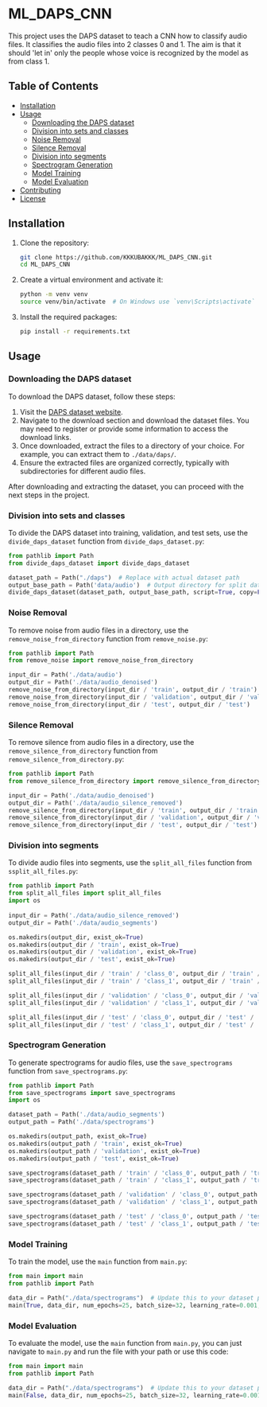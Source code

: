 # ML_DAPS_CNN

This project uses the DAPS dataset to teach a CNN how to classify audio files.
It classifies the audio files into 2 classes 0 and 1. The aim is that it should
'let in' only the people whose voice is recognized by the model as from class 1.

## Table of Contents

- [Installation](#installation)
- [Usage](#usage)
  - [Downloading the DAPS dataset](#downloading-the-daps-dataset)
  - [Division into sets and classes](#division-into-sets-and-classes)
  - [Noise Removal](#noise-removal)
  - [Silence Removal](#silence-removal)
  - [Division into segments](#division-into-segments)
  - [Spectrogram Generation](#spectrogram-generation)
  - [Model Training](#model-training)
  - [Model Evaluation](#model-evaluation)
- [Contributing](#contributing)
- [License](#license)

## Installation

1. Clone the repository:
    ```sh
    git clone https://github.com/KKKUBAKKK/ML_DAPS_CNN.git
    cd ML_DAPS_CNN
    ```

2. Create a virtual environment and activate it:
    ```sh
    python -m venv venv
    source venv/bin/activate  # On Windows use `venv\Scripts\activate`
    ```

3. Install the required packages:
    ```sh
    pip install -r requirements.txt
    ```

## Usage

### Downloading the DAPS dataset

To download the DAPS dataset, follow these steps:

1. Visit the [DAPS dataset website](https://ccrma.stanford.edu/damp/).
2. Navigate to the download section and download the dataset files. You may need to register or provide some information to access the download links.
3. Once downloaded, extract the files to a directory of your choice. For example, you can extract them to `./data/daps/`.
4. Ensure the extracted files are organized correctly, typically with subdirectories for different audio files.

After downloading and extracting the dataset, you can proceed with the next steps in the project.

### Division into sets and classes

To divide the DAPS dataset into training, validation, and test sets, use the `divide_daps_dataset` 
function from `divide_daps_dataset.py`:

```python
from pathlib import Path
from divide_daps_dataset import divide_daps_dataset

dataset_path = Path("./daps")  # Replace with actual dataset path
output_base_path = Path('data/audio')  # Output directory for split dataset
divide_daps_dataset(dataset_path, output_base_path, script=True, copy=False)
```

### Noise Removal

To remove noise from audio files in a directory, use the `remove_noise_from_directory` function from `remove_noise.py`:

```python
from pathlib import Path
from remove_noise import remove_noise_from_directory

input_dir = Path('./data/audio')
output_dir = Path('./data/audio_denoised')
remove_noise_from_directory(input_dir / 'train', output_dir / 'train')
remove_noise_from_directory(input_dir / 'validation', output_dir / 'validation')
remove_noise_from_directory(input_dir / 'test', output_dir / 'test')
```

### Silence Removal

To remove silence from audio files in a directory, use the `remove_silence_from_directory` function from `remove_silence_from_directory.py`:

```python
from pathlib import Path
from remove_silence_from_directory import remove_silence_from_directory

input_dir = Path('./data/audio_denoised')
output_dir = Path('./data/audio_silence_removed')
remove_silence_from_directory(input_dir / 'train', output_dir / 'train')
remove_silence_from_directory(input_dir / 'validation', output_dir / 'validation')
remove_silence_from_directory(input_dir / 'test', output_dir / 'test')
```

### Division into segments

To divide audio files into segments, use the `split_all_files` function from `ssplit_all_files.py`:

```python
from pathlib import Path    
from split_all_files import split_all_files
import os
    
input_dir = Path('./data/audio_silence_removed')
output_dir = Path('./data/audio_segments')

os.makedirs(output_dir, exist_ok=True)
os.makedirs(output_dir / 'train', exist_ok=True)
os.makedirs(output_dir / 'validation', exist_ok=True)
os.makedirs(output_dir / 'test', exist_ok=True)

split_all_files(input_dir / 'train' / 'class_0', output_dir / 'train' / 'class_0')
split_all_files(input_dir / 'train' / 'class_1', output_dir / 'train' / 'class_1')

split_all_files(input_dir / 'validation' / 'class_0', output_dir / 'validation' / 'class_0')
split_all_files(input_dir / 'validation' / 'class_1', output_dir / 'validation' / 'class_1')

split_all_files(input_dir / 'test' / 'class_0', output_dir / 'test' / 'class_0')
split_all_files(input_dir / 'test' / 'class_1', output_dir / 'test' / 'class_1')
```

### Spectrogram Generation

To generate spectrograms for audio files, use the `save_spectrograms` function from `save_spectrograms.py`:

```python
from pathlib import Path
from save_spectrograms import save_spectrograms
import os

dataset_path = Path('./data/audio_segments')
output_path = Path('./data/spectrograms')

os.makedirs(output_path, exist_ok=True)
os.makedirs(output_path / 'train', exist_ok=True)
os.makedirs(output_path / 'validation', exist_ok=True)
os.makedirs(output_path / 'test', exist_ok=True)

save_spectrograms(dataset_path / 'train' / 'class_0', output_path / 'train' / 'class_0')
save_spectrograms(dataset_path / 'train' / 'class_1', output_path / 'train' / 'class_1')

save_spectrograms(dataset_path / 'validation' / 'class_0', output_path / 'validation' / 'class_0')
save_spectrograms(dataset_path / 'validation' / 'class_1', output_path / 'validation' / 'class_1')

save_spectrograms(dataset_path / 'test' / 'class_0', output_path / 'test' / 'class_0')
save_spectrograms(dataset_path / 'test' / 'class_1', output_path / 'test' / 'class_1')
```

### Model Training

To train the model, use the `main` function from `main.py`:

```python
from main import main
from pathlib import Path

data_dir = Path("./data/spectrograms")  # Update this to your dataset path
main(True, data_dir, num_epochs=25, batch_size=32, learning_rate=0.001, model_save_path="new_best_daps_cnn.pth")
```

### Model Evaluation

To evaluate the model, use the `main` function from `main.py`, you can just navigate to `main.py` and run the file with your path or use this code:

```python
from main import main
from pathlib import Path

data_dir = Path("./data/spectrograms")  # Update this to your dataset path
main(False, data_dir, num_epochs=25, batch_size=32, learning_rate=0.001, model_save_path="new_best_daps_cnn.pth")
```

